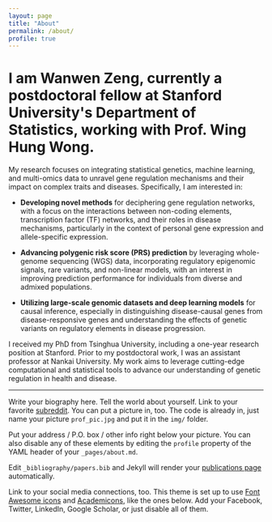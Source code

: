 ```yaml
---
layout: page
title: "About"
permalink: /about/
profile: true
---
```


# I am **Wanwen Zeng**, currently a postdoctoral fellow at Stanford University's Department of Statistics, working with Prof. Wing Hung Wong.

My research focuses on integrating statistical genetics, machine learning, and multi-omics data to unravel gene regulation mechanisms and their impact on complex traits and diseases. Specifically, I am interested in:

- **Developing novel methods** for deciphering gene regulation networks, with a focus on the interactions between non-coding elements, transcription factor (TF) networks, and their roles in disease mechanisms, particularly in the context of personal gene expression and allele-specific expression.

- **Advancing polygenic risk score (PRS) prediction** by leveraging whole-genome sequencing (WGS) data, incorporating regulatory epigenomic signals, rare variants, and non-linear models, with an interest in improving prediction performance for individuals from diverse and admixed populations.

- **Utilizing large-scale genomic datasets and deep learning models** for causal inference, especially in distinguishing disease-causal genes from disease-responsive genes and understanding the effects of genetic variants on regulatory elements in disease progression.

I received my PhD from Tsinghua University, including a one-year research position at Stanford. Prior to my postdoctoral work, I was an assistant professor at Nankai University. My work aims to leverage cutting-edge computational and statistical tools to advance our understanding of genetic regulation in health and disease.

---

Write your biography here. Tell the world about yourself. Link to your favorite [subreddit](http://reddit.com). You can put a picture in, too. The code is already in, just name your picture `prof_pic.jpg` and put it in the `img/` folder.

Put your address / P.O. box / other info right below your picture. You can also disable any of these elements by editing the `profile` property of the YAML header of your `_pages/about.md`.

Edit `_bibliography/papers.bib` and Jekyll will render your [publications page](/al-folio/publications/) automatically.

Link to your social media connections, too. This theme is set up to use [Font Awesome icons](https://fontawesome.com/) and [Academicons](https://jpswalsh.github.io/academicons/), like the ones below. Add your Facebook, Twitter, LinkedIn, Google Scholar, or just disable all of them.

